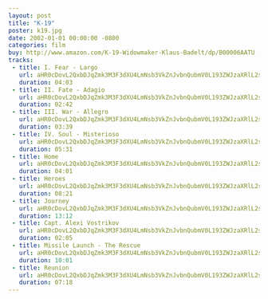 ```yaml
---
layout: post
title: "K-19"
poster: k19.jpg
date: 2002-01-01 00:00:00 -0800
categories: film
buy: http://www.amazon.com/K-19-Widowmaker-Klaus-Badelt/dp/B00006AATU
tracks:
 - title: I. Fear - Largo
   url: aHR0cDovL2QxbDJqZmk3M3F3dXU4LmNsb3VkZnJvbnQubmV0L193ZWJzaXRlL2sxOS8wMSBJLiBGZWFyIC0gTGFyZ28ubXAz
   duration: 04:03
 - title: II. Fate - Adagio
   url: aHR0cDovL2QxbDJqZmk3M3F3dXU4LmNsb3VkZnJvbnQubmV0L193ZWJzaXRlL2sxOS8wMiBJSS4gRmF0ZSAtIEFkYWdpby5tcDM=
   duration: 02:42
 - title: III. War - Allegro
   url: aHR0cDovL2QxbDJqZmk3M3F3dXU4LmNsb3VkZnJvbnQubmV0L193ZWJzaXRlL2sxOS8wMyBJSUkuIFdhciAtIEFsbGVncm8ubXAz
   duration: 03:39
 - title: IV. Soul - Misterioso
   url: aHR0cDovL2QxbDJqZmk3M3F3dXU4LmNsb3VkZnJvbnQubmV0L193ZWJzaXRlL2sxOS8wNCBJVi4gU291bCAtIE1pc3Rlcmlvc28ubXAz
   duration: 05:31
 - title: Home
   url: aHR0cDovL2QxbDJqZmk3M3F3dXU4LmNsb3VkZnJvbnQubmV0L193ZWJzaXRlL2sxOS8wNSBIb21lLm1wMw==
   duration: 04:01
 - title: Heroes
   url: aHR0cDovL2QxbDJqZmk3M3F3dXU4LmNsb3VkZnJvbnQubmV0L193ZWJzaXRlL2sxOS8wNiBIZXJvZXMubXAz
   duration: 08:21
 - title: Journey
   url: aHR0cDovL2QxbDJqZmk3M3F3dXU4LmNsb3VkZnJvbnQubmV0L193ZWJzaXRlL2sxOS8wNyBKb3VybmV5Lm1wMw==
   duration: 13:12
 - title: Capt. Alexi Vostrikov
   url: aHR0cDovL2QxbDJqZmk3M3F3dXU4LmNsb3VkZnJvbnQubmV0L193ZWJzaXRlL2sxOS8wOCBDYXB0LiBBbGV4aSBWb3N0cmlrb3YubXAz
   duration: 02:05
 - title: Missile Launch - The Rescue
   url: aHR0cDovL2QxbDJqZmk3M3F3dXU4LmNsb3VkZnJvbnQubmV0L193ZWJzaXRlL2sxOS8wOSBNaXNzaWxlIExhdW5jaCAtIFRoZSBSZXNjdWUubXAz
   duration: 10:01
 - title: Reunion
   url: aHR0cDovL2QxbDJqZmk3M3F3dXU4LmNsb3VkZnJvbnQubmV0L193ZWJzaXRlL2sxOS8xMSBSZXVuaW9uLm1wMw==
   duration: 07:18
---
```

